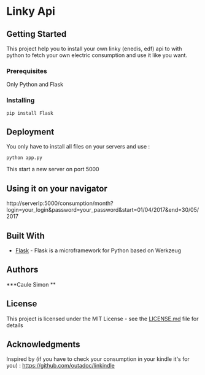 # Linky Api

## Getting Started

This project help you to install your own linky (enedis, edf) api to with python to fetch your own
electric consumption and use it like you want.

### Prerequisites

Only Python and Flask


### Installing

```
pip install Flask
```

## Deployment

You only have to install all files on your servers and use :

```
python app.py
```

This start a new server on port 5000

## Using it on your navigator

http://serverIp:5000/consumption/month?login=your_login&password=your_password&start=01/04/2017&end=30/05/2017

## Built With

* [Flask](http://flask.pocoo.org/) - Flask is a microframework for Python based on Werkzeug

## Authors

***Caule Simon **



## License

This project is licensed under the MIT License - see the [LICENSE.md](LICENSE.md) file for details

## Acknowledgments

Inspired by (if you have to check your consumption in your kindle it's for you) : https://github.com/outadoc/linkindle